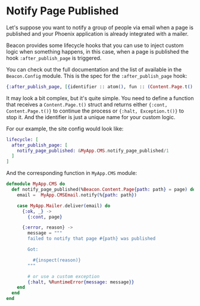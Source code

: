 # Notify Page Published

Let's suppose you want to notify a group of people via email when a page is published and your Phoenix application is already integrated with a mailer.

Beacon provides some lifecycle hooks that you can use to inject custom logic when something happens, in this case, when a page is published the hook `:after_publish_page` is triggered.

You can check out the full documentation and the list of available in the `Beacon.Config` module. This is the spec for the `:after_publish_page` hook:

```elixir
{:after_publish_page, [{identifier :: atom(), fun :: (Content.Page.t() -> {:cont, Content.Page.t()} | {:halt, Exception.t()})}]}
```

It may look a bit complex, but it's quite simple. You need to define a function that receives a `Content.Page.t()` struct and returns either
`{:cont, Content.Page.t()}` to continue the process or `{:halt, Exception.t()}` to stop it. And the identifier is just a unique name for your custom logic.

For our example, the site config would look like:

```elixir
lifecycle: [
  after_publish_page: [
    notify_page_published: &MyApp.CMS.notify_page_published/1
  ]
]
```

And the corresponding function in `MyApp.CMS` module:

```elixir
defmodule MyApp.CMS do
  def notify_page_published(%Beacon.Content.Page{path: path} = page) do
    email =  MyApp.CMSEmail.notify(%{path: path})

    case MyApp.Mailer.deliver(email) do
      {:ok, _} ->
        {:cont, page}

      {:error, reason} ->
        message = """
        failed to notify that page #{path} was published

        Got:

          #{inspect(reason)}
        """

        # or use a custom exception
        {:halt, %RuntimeError{message: message}}
    end
  end
end
```